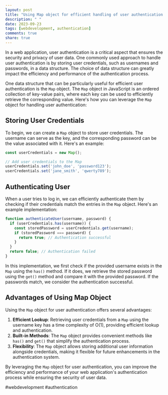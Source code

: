 ```yaml
---
layout: post
title: "Using Map object for efficient handling of user authentication in a web application"
description: " "
date: 2023-09-23
tags: [webdevelopment, authentication]
comments: true
share: true
---
```


In a web application, user authentication is a critical aspect that ensures the security and privacy of user data. One commonly used approach to handle user authentication is by storing user credentials, such as usernames and passwords, in a data structure. The choice of data structure can greatly impact the efficiency and performance of the authentication process.

One data structure that can be particularly useful for efficient user authentication is the `Map` object. The `Map` object in JavaScript is an ordered collection of key-value pairs, where each key can be used to efficiently retrieve the corresponding value. Here's how you can leverage the `Map` object for handling user authentication:

## Storing User Credentials

To begin, we can create a `Map` object to store user credentials. The username can serve as the key, and the corresponding password can be the value associated with it. Here's an example:

```javascript
const userCredentials = new Map();

// Add user credentials to the Map
userCredentials.set('john_doe', 'password123');
userCredentials.set('jane_smith', 'qwerty789');
```

## Authenticating User

When a user tries to log in, we can efficiently authenticate them by checking if their credentials match the entries in the `Map` object. Here's an example implementation:

```javascript
function authenticateUser(username, password) {
  if (userCredentials.has(username)) {
    const storedPassword = userCredentials.get(username);
    if (storedPassword === password) {
      return true; // Authentication successful
    }
  }
  return false; // Authentication failed
}
```

In this implementation, we first check if the provided username exists in the `Map` using the `has()` method. If it does, we retrieve the stored password using the `get()` method and compare it with the provided password. If the passwords match, we consider the authentication successful.

## Advantages of Using Map Object

Using the `Map` object for user authentication offers several advantages:

1. **Efficient Lookup**: Retrieving user credentials from a `Map` using the username key has a time complexity of O(1), providing efficient lookup and authentication.
2. **Built-in Methods**: The `Map` object provides convenient methods like `has()` and `get()` that simplify the authentication process.
3. **Flexibility**: The `Map` object allows storing additional user information alongside credentials, making it flexible for future enhancements in the authentication system.

By leveraging the `Map` object for user authentication, you can improve the efficiency and performance of your web application's authentication process while ensuring the security of user data.

#webdevelopment #authentication